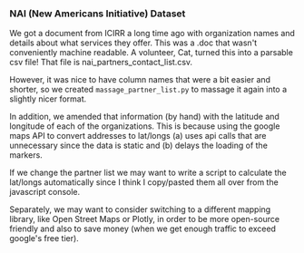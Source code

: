 ### NAI (New Americans Initiative) Dataset
We got a document from ICIRR a long time ago with organization names and details
about what services they offer. This was a .doc that wasn't conveniently
machine readable. A volunteer, Cat, turned this into a parsable csv file!
That file is nai_partners_contact_list.csv.

However, it was nice to have column names that were a bit easier and shorter,
so we created `massage_partner_list.py` to massage it again into a slightly
nicer format.

In addition, we amended that information (by hand) with the latitude and
longitude of each of the organizations. This is because using
the google maps API to convert addresses to lat/longs (a) uses api calls
that are unnecessary since the data is static and (b) delays the loading
of the markers.

If we change the partner list we may want to write a script
to calculate the lat/longs automatically since I think I copy/pasted
them all over from the javascript console.

Separately, we may want to consider switching to a different mapping library,
like Open Street Maps or Plotly, in order to be more open-source friendly
and also to save money (when we get enough traffic to exceed google's free tier).
